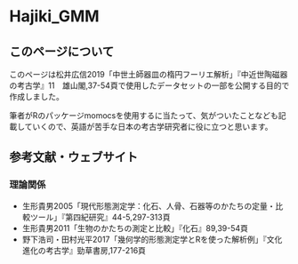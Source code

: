 # Hajiki_GMM
## このページについて
このページは松井広信2019「中世土師器皿の楕円フーリエ解析」『中近世陶磁器の考古学』11　雄山閣,37-54頁で使用したデータセットの一部を公開する目的で作成しました。

筆者がRのパッケージmomocsを使用するに当たって、気がついたことなども記載していくので、英語が苦手な日本の考古学研究者に役に立つと思います。

## 参考文献・ウェブサイト
### 理論関係
- 生形貴男2005「現代形態測定学：化石、人骨、石器等のかたちの定量・比較ツール」『第四紀研究』44-5,297-313頁
- 生形貴男2011「生物のかたちの測定と比較」『化石』89,39-54頁
- 野下浩司・田村光平2017「幾何学的形態測定学とRを使った解析例」『文化進化の考古学』勁草書房,177-216頁
